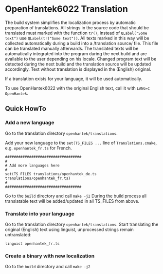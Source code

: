 # OpenHantek6022 Translation

The build system simplifies the localization process by automatic preparation of translations. 
All strings in the source code that should be translated must marked with the function `tr()`, instead of 
`QLabel("Some text")` use `QLabel(tr("Some text"))`. 
All texts marked in this way will be collected automatically during a build into a /translation source/ file.
This file can be translated manually afterwards. The translated texts will be automatically integrated 
into the program during the next build and are available to the user depending on his locale. 
Changed program text will be detected during the next build and the translation source will be updated accordingly.
Text without translation is displayed in the (English) original.

If a translation exists for your language, it will be used automatically.

To use OpenHantek6022 with the original English text, call it with `LANG=C OpenHantek`.

## Quick HowTo

### Add a new language

Go to the translation directory `openhantek/translations`.

Add your new language to the `set(TS_FILES ...` line of `Translations.cmake`, e.g. `openhantek_fr.ts` for French.
```
###################################
#
# Add more languages here
#
set(TS_FILES translations/openhantek_de.ts translations/openhantek_fr.ts)
#
###################################

```
Go to the `build` directory and call `make -j2`
During the build process all translatable text will be added/updated in all TS_FILES from above.

### Translate into your language

Go to the translation directory `openhantek/translations`.
Start translating the original (English) text using linguist, unprocessed strings remain untranslated:

`linguist openhantek_fr.ts`


### Create a binary with new localization

Go to the `build` directory and call `make -j2`


